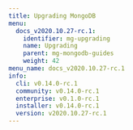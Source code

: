 ```yaml
---
title: Upgrading MongoDB
menu:
  docs_v2020.10.27-rc.1:
    identifier: mg-upgrading
    name: Upgrading
    parent: mg-mongodb-guides
    weight: 42
menu_name: docs_v2020.10.27-rc.1
info:
  cli: v0.14.0-rc.1
  community: v0.14.0-rc.1
  enterprise: v0.1.0-rc.1
  installer: v0.14.0-rc.1
  version: v2020.10.27-rc.1
---
```


